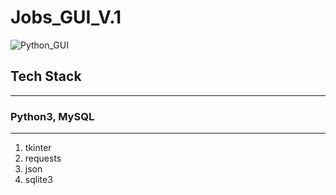 # Jobs_GUI_V.1
![Python_GUI](https://user-images.githubusercontent.com/81664984/210266333-08ca8628-3065-45c5-b526-1f64c9e1178c.gif)
 ## Tech Stack
 ---
 ### Python3, MySQL
 ---
   1) tkinter
   2) requests 
   3) json
   4) sqlite3
